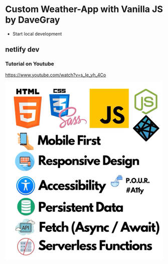# Custom Weather-App with Vanilla JS by DaveGray

- Start local development
## netlify dev

### Tutorial on Youtube

https://www.youtube.com/watch?v=s_Ie_yh_4Co

![](./dist/Immagine.png)



